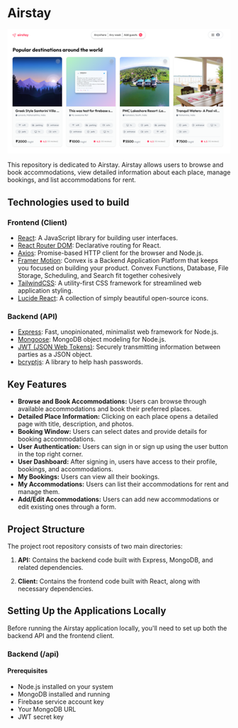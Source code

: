﻿# Airstay

![Image of the app here](airstay.png)

This repository is dedicated to Airstay. Airstay allows users to browse and book accommodations, view detailed information about each place, manage bookings, and list accommodations for rent.

## Technologies used to build

### Frontend (Client)

- [React](https://react.dev/): A JavaScript library for building user interfaces.
- [React Router DOM](https://www.npmjs.com/package/react-router-dom): Declarative routing for React.
- [Axios](https://www.npmjs.com/package/axios): Promise-based HTTP client for the browser and Node.js.
- [Framer Motion](https://www.npmjs.com/package/framer-motion): Convex is a Backend Application Platform that keeps you focused on building your product. Convex Functions, Database, File Storage, Scheduling, and Search fit together cohesively
- [TailwindCSS](https://tailwindcss.com/): A utility-first CSS framework for streamlined web application styling.
- [Lucide React](https://www.npmjs.com/package/lucide-react): A collection of simply beautiful open-source icons.

### Backend (API)

- [Express](https://www.npmjs.com/package/express): Fast, unopinionated, minimalist web framework for Node.js.
- [Mongoose](https://www.npmjs.com/package/mongoose): MongoDB object modeling for Node.js.
- [JWT (JSON Web Tokens)](https://www.npmjs.com/package/jsonwebtoken): Securely transmitting information between parties as a JSON object.
- [bcryptjs](https://www.npmjs.com/package/bcryptjs): A library to help hash passwords.

## Key Features

- **Browse and Book Accommodations:** Users can browse through available accommodations and book their preferred places.
- **Detailed Place Information:** Clicking on each place opens a detailed page with title, description, and photos.
- **Booking Window:** Users can select dates and provide details for booking accommodations.
- **User Authentication:** Users can sign in or sign up using the user button in the top right corner.
- **User Dashboard:** After signing in, users have access to their profile, bookings, and accommodations.
- **My Bookings:** Users can view all their bookings.
- **My Accommodations:** Users can list their accommodations for rent and manage them.
- **Add/Edit Accommodations:** Users can add new accommodations or edit existing ones through a form.

## Project Structure

The project root repository consists of two main directories:

1. **API:** Contains the backend code built with Express, MongoDB, and related dependencies.

2. **Client:** Contains the frontend code built with React, along with necessary dependencies.

## Setting Up the Applications Locally

Before running the Airstay application locally, you'll need to set up both the backend API and the frontend client.

### Backend (/api)

#### Prerequisites

- Node.js installed on your system
- MongoDB installed and running
- Firebase service account key
- Your MongoDB URL
- JWT secret key
